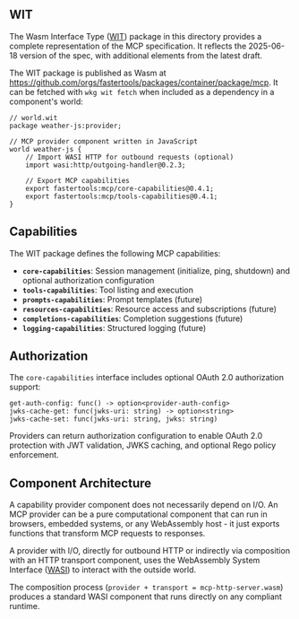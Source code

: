 ## WIT

The Wasm Interface Type ([WIT](https://component-model.bytecodealliance.org/design/wit.html)) package in this directory provides a complete representation of the MCP specification. It reflects the 2025-06-18 version of the spec, with additional elements from the latest draft.

The WIT package is published as Wasm at https://github.com/orgs/fastertools/packages/container/package/mcp. It can be fetched with `wkg wit fetch` when included as a dependency in a component's world:

```wit
// world.wit
package weather-js:provider;

// MCP provider component written in JavaScript
world weather-js {
    // Import WASI HTTP for outbound requests (optional)
    import wasi:http/outgoing-handler@0.2.3;
    
    // Export MCP capabilities
    export fastertools:mcp/core-capabilities@0.4.1;
    export fastertools:mcp/tools-capabilities@0.4.1;
}
```

## Capabilities

The WIT package defines the following MCP capabilities:

- **`core-capabilities`**: Session management (initialize, ping, shutdown) and optional authorization configuration
- **`tools-capabilities`**: Tool listing and execution
- **`prompts-capabilities`**: Prompt templates (future)
- **`resources-capabilities`**: Resource access and subscriptions (future)
- **`completions-capabilities`**: Completion suggestions (future)
- **`logging-capabilities`**: Structured logging (future)

## Authorization

The `core-capabilities` interface includes optional OAuth 2.0 authorization support:

```wit
get-auth-config: func() -> option<provider-auth-config>
jwks-cache-get: func(jwks-uri: string) -> option<string>
jwks-cache-set: func(jwks-uri: string, jwks: string)
```

Providers can return authorization configuration to enable OAuth 2.0 protection with JWT validation, JWKS caching, and optional Rego policy enforcement.

## Component Architecture

A capability provider component does not necessarily depend on I/O. An MCP provider can be a pure computational component that can run in browsers, embedded systems, or any WebAssembly host - it just exports functions that transform MCP requests to responses.

A provider with I/O, directly for outbound HTTP or indirectly via composition with an HTTP transport component, uses the WebAssembly System Interface ([WASI](https://github.com/WebAssembly/WASI)) to interact with the outside world.

The composition process (`provider + transport = mcp-http-server.wasm`) produces a standard WASI component that runs directly on any compliant runtime.